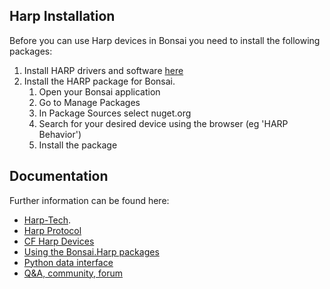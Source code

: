 ## Harp Installation

Before you can use Harp devices in Bonsai you need to install the following packages:

1. Install HARP drivers and software [here](https://github.com/harp-tech/device.behavior/blob/main/README.md) 
2. Install the HARP package for Bonsai.
    1. Open your Bonsai application
    2. Go to Manage Packages
    3. In Package Sources select nuget.org
    4. Search for your desired device using the browser (eg 'HARP Behavior')
    5. Install the package

## Documentation

Further information can be found here:
- [Harp-Tech](https://harp-tech.org/articles/about.html).
- [Harp Protocol](https://harp-tech.org/protocol/BinaryProtocol-8bit.html)
- [CF Harp Devices](https://www.cf-hw.org/open-source-tools/electronic-devices)
- [Using the Bonsai.Harp packages](https://harp-tech.org/articles/intro.html)
- [Python data interface](https://harp-tech.org/articles/python.html)
- [Q&A, community, forum](https://github.com/orgs/harp-tech/discussions)


